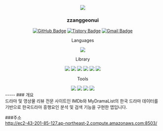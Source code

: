 <div align=center><img src="https://capsule-render.vercel.app/api?type=waving&color=auto&height=200&section=header&text=Drama%20project&fontSize=90" />	

<br/>
<div align=center>
<h3> zzanggeonui </h3>

[![GitHub Badge](https://img.shields.io/badge/GitHub-181717?style=flat&logo=GitHub&logoColor=white)](https://github.com/zzanggeonui)
[![Tistory Badge](https://img.shields.io/badge/TSTORY-555263?style=flat&logoColor=white)](https://seonggongstory.tistory.com/)
[![Gmail Badge](https://img.shields.io/badge/Gmail-D14836?style=flat&logo=Gmail&logoColor=white)](mailto:gksrjsgml961105@gmail.com)
<br/>
<div align=center>
<p> Languages <p>
<img src=https://img.shields.io/badge/Python-3776AB?style=flat&logo=Python&logoColor=white/>
<br/>
	
<div align=center>
</h3> Library</h3>
 <p>	
<img src=https://img.shields.io/badge/NumPy-013243?style=flat&logo=NumPy&logoColor=white />
<img src=https://img.shields.io/badge/pandas-150458?style=flat&logo=pandas&logoColor=white)](https://pandas.pydata.org/>
<img src=https://img.shields.io/badge/Streamlit-FF4B4B?style=flat&logo=Streamlit&logoColor=white)](https://streamlit.io/>
<img src= https://img.shields.io/badge/matplotlib.pyplot-F7931E?style=flat&logo=matplotlib.pyplot&logoColor=white)/>
<img src=https://img.shields.io/badge/Seaborn-232F3E?style=flat&logo=Seaborn&logoColor=white />
<img src="https://img.shields.io/badge/Bootstrap-7952B3?style=flat&logo=Bootstrap&logoColor=white" />
<br/>
	
<div align=center>
<p> Tools </p>
<img src=https://img.shields.io/badge/Anaconda-44A833?style=flat&logo=Anaconda&logoColor=white/>
<img src=https://img.shields.io/badge/Visual%20Studio%20Code-007ACC?style=flat&logo=Visual%20Studio%20Code&logoColor=white/>
<img src=https://img.shields.io/badge/Amazon%20AWS-232F3E?style=flat&logo=Amazon%20AWS&logoColor=white/>
<img src=https://img.shields.io/badge/Jupyter-F37626?style=flat&logo=Jupyter&logoColor=white)/>
	<br/>
<div align=left>
-----
</h3> 
	### 개요
<br/>
드라마 및 영상물 리뷰 전문 사이트인 IMDb와 MyDramaList의 한국 드라마 데이터를 기반으로 한국드라마 흥행요인 분석 및 검색 기능을 구현한 앱입니다.
	<br/>




###주소
	<br/>
http://ec2-43-201-85-127.ap-northeast-2.compute.amazonaws.com:8503/
<br/>
